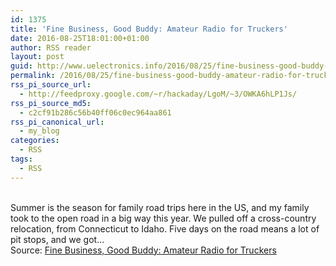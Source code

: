 ```yaml
---
id: 1375
title: 'Fine Business, Good Buddy: Amateur Radio for Truckers'
date: 2016-08-25T18:01:00+01:00
author: RSS reader
layout: post
guid: http://www.uelectronics.info/2016/08/25/fine-business-good-buddy-amateur-radio-for-truckers/
permalink: /2016/08/25/fine-business-good-buddy-amateur-radio-for-truckers/
rss_pi_source_url:
  - http://feedproxy.google.com/~r/hackaday/LgoM/~3/OWKA6hLP1Js/
rss_pi_source_md5:
  - c2cf91b286c56b40ff06c0ec964aa861
rss_pi_canonical_url:
  - my_blog
categories:
  - RSS
tags:
  - RSS
---
```

&#013;  
Summer is the season for family road trips here in the US, and my family took to the open road in a big way this year. We pulled off a cross-country relocation, from Connecticut to Idaho. Five days on the road means a lot of pit stops, and we got…&#013;  
Source: <a href="http://feedproxy.google.com/~r/hackaday/LgoM/~3/OWKA6hLP1Js/" target="_blank">Fine Business, Good Buddy: Amateur Radio for Truckers</a>